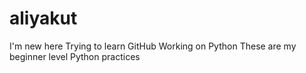 # aliyakut
I'm new here
Trying to learn GitHub 
Working on Python
These are my beginner level Python practices
